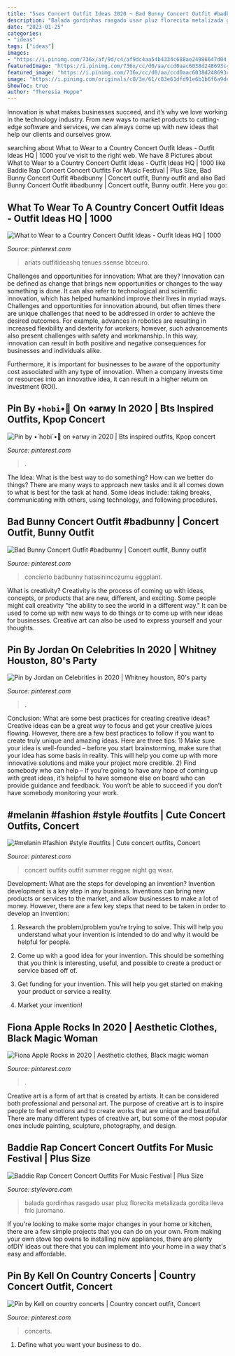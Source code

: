```yaml
---
title: "5sos Concert Outfit Ideas 2020 ~ Bad Bunny Concert Outfit #badbunny"
description: "Balada gordinhas rasgado usar pluz florecita metalizada gordita lleva frío juromano"
date: "2023-01-25"
categories:
- "ideas"
tags: ["ideas"]
images:
- "https://i.pinimg.com/736x/af/9d/c4/af9dc4aa54b4334c688ae24986647d04.jpg"
featuredImage: "https://i.pinimg.com/736x/cc/d0/aa/ccd0aac6038d248693c47aeed870063e.jpg"
featured_image: "https://i.pinimg.com/736x/cc/d0/aa/ccd0aac6038d248693c47aeed870063e.jpg"
image: "https://i.pinimg.com/originals/c8/3e/61/c83e61dfd91e6b1b6f6a9de51d068b1e.jpg"
ShowToc: true
author: "Theresia Hoppe"
---
```



Innovation is what makes businesses succeed, and it’s why we love working in the technology industry. From new ways to market products to cutting-edge software and services, we can always come up with new ideas that help our clients and ourselves grow.

	

		
searching about What to Wear to a Country Concert Outfit Ideas - Outfit Ideas HQ | 1000 you've visit to the right web. We have 8 Pictures about What to Wear to a Country Concert Outfit Ideas - Outfit Ideas HQ | 1000 like Baddie Rap Concert Concert Outfits For Music Festival | Plus Size, Bad Bunny Concert Outfit #badbunny | Concert outfit, Bunny outfit and also Bad Bunny Concert Outfit #badbunny | Concert outfit, Bunny outfit. Here you go:
		
    
## What To Wear To A Country Concert Outfit Ideas - Outfit Ideas HQ | 1000

<img loading=lazy src="https://i.pinimg.com/736x/cc/d0/aa/ccd0aac6038d248693c47aeed870063e.jpg" onerror="this.onerror=null;this.src='https://tse2.mm.bing.net/th?id=OIP.RFVlF4eYVMWZ6eD7vRBCSAHaMo&amp;pid=15.1';" alt="What to Wear to a Country Concert Outfit Ideas - Outfit Ideas HQ | 1000">

_Source: pinterest.com_

>ariats outfitideashq tenues ssense btceuro. 

	

Challenges and opportunities for innovation: What are they?
Innovation can be defined as change that brings new opportunities or changes to the way something is done. It can also refer to technological and scientific innovation, which has helped humankind improve their lives in myriad ways. 
Challenges and opportunities for innovation abound, but often times there are unique challenges that need to be addressed in order to achieve the desired outcomes. For example, advances in robotics are resulting in increased flexibility and dexterity for workers; however, such advancements also present challenges with safety and workmanship. In this way, innovation can result in both positive and negative consequences for businesses and individuals alike. 

Furthermore, it is important for businesses to be aware of the opportunity cost associated with any type of innovation. When a company invests time or resources into an innovative idea, it can result in a higher return on investment (ROI).

    
## Pin By •`hobi`•🌻 On ⋄arмy In 2020 | Bts Inspired Outfits, Kpop Concert

<img loading=lazy src="https://i.pinimg.com/736x/af/9d/c4/af9dc4aa54b4334c688ae24986647d04.jpg" onerror="this.onerror=null;this.src='https://tse4.mm.bing.net/th?id=OIP.9mkjdUiy0Xr2-MThlzmdTQHaJ3&amp;pid=15.1';" alt="Pin by •`hobi`•🌻 on ⋄arмy in 2020 | Bts inspired outfits, Kpop concert">

_Source: pinterest.com_

>. 

	

The Idea: What is the best way to do something?
How can we better do things? There are many ways to approach new tasks and it all comes down to what is best for the task at hand. Some ideas include: taking breaks, communicating with others, using technology, and following procedures.

    
## Bad Bunny Concert Outfit #badbunny | Concert Outfit, Bunny Outfit

<img loading=lazy src="https://i.pinimg.com/originals/d9/6c/81/d96c81cb8eff22791875bbb95338e346.jpg" onerror="this.onerror=null;this.src='https://tse4.mm.bing.net/th?id=OIP.hg7L3_tnTOEbWctpopt6TAHaLE&amp;pid=15.1';" alt="Bad Bunny Concert Outfit #badbunny | Concert outfit, Bunny outfit">

_Source: pinterest.com_

>concierto badbunny hatasinincozumu eggplant. 

	

What is creativity?
Creativity is the process of coming up with ideas, concepts, or products that are new, different, and exciting. Some people might call creativity "the ability to see the world in a different way." It can be used to come up with new ways to do things or to come up with new ideas for businesses. Creative art can also be used to express yourself and your thoughts.

    
## Pin By Jordan On Celebrities In 2020 | Whitney Houston, 80&#039;s Party

<img loading=lazy src="https://i.pinimg.com/736x/84/52/32/845232f48ad4a67980d8e1dddf103754.jpg" onerror="this.onerror=null;this.src='https://tse3.mm.bing.net/th?id=OIP.-8nZJ_4CkQnlnMQpSTqLlgHaKZ&amp;pid=15.1';" alt="Pin by Jordan on Celebrities in 2020 | Whitney houston, 80&#039;s party">

_Source: pinterest.com_

>. 

	

Conclusion: What are some best practices for creating creative ideas?
Creative ideas can be a great way to focus and get your creative juices flowing. However, there are a few best practices to follow if you want to create truly unique and amazing ideas. Here are three tips: 1) Make sure your idea is well-founded – before you start brainstorming, make sure that your idea has some basis in reality. This will help you come up with more innovative solutions and make your project more credible. 2) Find somebody who can help – If you’re going to have any hope of coming up with great ideas, it’s helpful to have someone else on board who can provide guidance and feedback. You won’t be able to succeed if you don’t have somebody monitoring your work.

    
## #melanin #fashion #style #outfits | Cute Concert Outfits, Concert

<img loading=lazy src="https://i.pinimg.com/originals/c8/3e/61/c83e61dfd91e6b1b6f6a9de51d068b1e.jpg" onerror="this.onerror=null;this.src='https://tse4.mm.bing.net/th?id=OIP.D0bYexguYqXSxXSWCM-NewHaJC&amp;pid=15.1';" alt="#melanin #fashion #style #outfits | Cute concert outfits, Concert">

_Source: pinterest.com_

>concert outfits outfit summer reggae night gq wear. 

	

Development: What are the steps for developing an invention?
Invention development is a key step in any business. Inventions can bring new products or services to the market, and allow businesses to make a lot of money. However, there are a few key steps that need to be taken in order to develop an invention:
1. Research the problem/problem you’re trying to solve. This will help you understand what your invention is intended to do and why it would be helpful for people.

2. Come up with a good idea for your invention. This should be something that you think is interesting, useful, and possible to create a product or service based off of.

3. Get funding for your invention. This will help you get started on making your product or service a reality.

4. Market your invention!

    
## Fiona Apple Rocks In 2020 | Aesthetic Clothes, Black Magic Woman

<img loading=lazy src="https://i.pinimg.com/736x/d4/d0/c6/d4d0c678034823996c1d796ee64653f9.jpg" onerror="this.onerror=null;this.src='https://tse3.mm.bing.net/th?id=OIP.iIRK9CU3UBnXuULpz29ZnwHaLY&amp;pid=15.1';" alt="Fiona Apple Rocks in 2020 | Aesthetic clothes, Black magic woman">

_Source: pinterest.com_

>. 

	

Creative art is a form of art that is created by artists. It can be considered both professional and personal art. The purpose of creative art is to inspire people to feel emotions and to create works that are unique and beautiful. There are many different types of creative art, but some of the most popular ones include painting, sculpture, photography, and design.

    
## Baddie Rap Concert Concert Outfits For Music Festival | Plus Size

<img loading=lazy src="https://www.stylevore.com/wp-content/uploads/2020/01/20a423939c6d934d38da3bdbde0e15b0.jpg" onerror="this.onerror=null;this.src='https://tse1.mm.bing.net/th?id=OIP.RSppaq_cjJ1-i2rPlaILJwHaLH&amp;pid=15.1';" alt="Baddie Rap Concert Concert Outfits For Music Festival | Plus Size">

_Source: stylevore.com_

>balada gordinhas rasgado usar pluz florecita metalizada gordita lleva frío juromano. 

	

If you're looking to make some major changes in your home or kitchen, there are a few simple projects that you can do on your own. From making your own stove top ovens to installing new appliances, there are plenty ofDIY ideas out there that you can implement into your home in a way that's easy and affordable.

    
## Pin By Kell On Country Concerts | Country Concert Outfit, Concert

<img loading=lazy src="https://i.pinimg.com/originals/47/e2/b4/47e2b4411ed512d0b50b9a96261cbd25.jpg" onerror="this.onerror=null;this.src='https://tse4.mm.bing.net/th?id=OIP.ygL5trCQ3RrE1bWfLQWrMAHaKW&amp;pid=15.1';" alt="Pin by Kell on country concerts | Country concert outfit, Concert">

_Source: pinterest.com_

>concerts. 

	

1. Define what you want your business to do.

